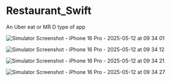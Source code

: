 # Restaurant_Swift
An Uber eat or MR D type of app



![Simulator Screenshot - iPhone 16 Pro - 2025-05-12 at 09 34 01](https://github.com/user-attachments/assets/73588fd1-af29-4860-b15f-5fef796e324e)


![Simulator Screenshot - iPhone 16 Pro - 2025-05-12 at 09 34 12](https://github.com/user-attachments/assets/a9e6a0cd-6737-4ee5-9d5c-567fd0f1752d)


![Simulator Screenshot - iPhone 16 Pro - 2025-05-12 at 09 34 21](https://github.com/user-attachments/assets/2ecebd69-7640-4fcb-b995-6d3472762257)


![Simulator Screenshot - iPhone 16 Pro - 2025-05-12 at 09 34 27](https://github.com/user-attachments/assets/3ff89da9-0deb-4af4-8cb5-b665931d3caf)
